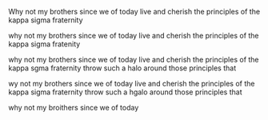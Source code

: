 Why not my brothers since we of today live and cherish the principles of the kappa sigma fraternity



why not my brothers since we of today live and cherish the principles of the kappa sigma fratenity



why not my brothers since we of today live and cherish the principles of the kappa sgma fraternity throw such a halo around those principles that




wy not my brothers since we of today live and cherish the principles of the kappa sigma fraternity throw such a hgalo around those principles that


why not my broithers since we of today 